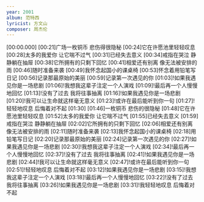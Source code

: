 ```yaml
---
year: 2001
album: 范特西
lyricist: 方文山
composer: 周杰伦
---
```

[00:00.000]
[00:21]广场一枚铜币 悲伤得很隐秘
[00:24]它在许愿池里轻轻叹息
[00:28]太多的我爱你 让它喘不过气
[00:31]已经失去意义
[00:34]戒指在哭泣 静静躺在抽屉
[00:38]它所拥有的只剩下回忆
[00:41]相爱还有别离 像无法被安排的雨
[00:46]随时准备来袭
[00:49]我怀念起国小的课桌椅
[00:53]怀念着用铅笔写日记
[00:56]记录那最原始的美丽
[00:59]记录第一次遇见的你
[01:03]!如果我遇见你是一场悲剧
[01:06]!我想我这辈子注定一个人演戏
[01:09]!最后再一个人慢慢地回忆
[01:13]!没有了过去 我将往事抽离
[01:16]!如果我遇见你是一场悲剧
[01:20]!我可以让生命就这样毫无意义
[01:23]!或许在最后能听到你一句
[01:27]!轻轻地叹息 后悔着对不起
[01:30]
[01:46]一枚铜币 悲伤的很隐秘
[01:48]它在许愿池里轻轻叹息
[01:52]太多的我爱你 让它喘不过气
[01:55]已经失去意义
[01:59]戒指在哭泣 静静躺在抽屉
[02:02]它所拥有的只剩下回忆
[02:06]相爱还有别离 像无法被安排的雨
[02:11]随时准备来袭
[02:13]我怀念起国小的课桌椅
[02:18]用铅笔写日记
[02:20]记录那最原始的美丽
[02:24]记录第一次遇见的你
[02:27]!如果我遇见你是一场悲剧
[02:30]!我想我这辈子注定一个人演戏
[02:34]!最后再一个人慢慢地回忆
[02:37]!没有了过去 我将往事抽离
[02:41]!如果我遇见你是一场悲剧
[02:44]!我可以让生命就这样毫无意义
[02:47]!或许在最后能听到你一句
[02:51]!轻轻地叹息 后悔着对不起
[03:12]!如果我遇见你是一场悲剧
[03:15]!我想我这辈子注定一个人演戏
[03:18]!最后再一个人慢慢地回忆
[03:22]!没有了过去 我将往事抽离
[03:26]!如果我遇见你是一场悲剧
[03:31]!我轻轻地叹息 后悔着对不起